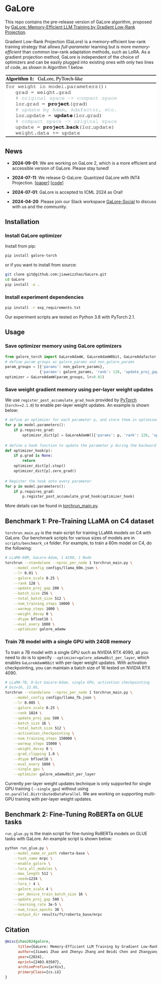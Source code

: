 # GaLore

This repo contains the pre-release version of GaLore algorithm, proposed by [GaLore: Memory-Efficient LLM Training by Gradient Low-Rank Projection](https://arxiv.org/abs/2403.03507).

Gradient Low-Rank Projection (GaLore) is a memory-efficient low-rank training strategy that allows *full-parameter* learning but is more *memory-efficient* than common low-rank adaptation methods, such as LoRA.
As a gradient projection method, GaLore is independent of the choice of optimizers and can be easily plugged into existing ones with only two lines of code, as shown in Algorithm 1 below.

<div align="center">
  <img src="imgs/galore_code_box.png" alt="Image 2" style="width: 550px; margin: 0 auto;">
</div>

## News


- **2024-09-01**: We are working on GaLore 2, which is a more efficient and accessible version of GaLore. Please stay tuned!
- **2024-07-11**: We release Q-GaLore: Quantized GaLore with INT4 Projection. [[paper](https://arxiv.org/abs/2407.08296)] [[code](https://github.com/VITA-Group/Q-GaLore)]

- **2024-07-01**: GaLore is accepted to ICML 2024 as Oral! 

- **2024-04-20**: Please join our Slack workspace [GaLore-Social](https://join.slack.com/t/galore-social/shared_invite/zt-2ev152px0-DguuQ5WRTLQjtq2C88HBvQ) to discuss with us and the community.

## Installation

### Install GaLore optimizer
Install from pip:
```bash 
pip install galore-torch
```

or if you want to install from source:

```bash
git clone git@github.com:jiaweizzhao/GaLore.git
cd GaLore
pip install -e .
```

### Install experiment dependencies

```bash
pip install -r exp_requirements.txt
```

Our experiment scripts are tested on Python 3.8 with PyTorch 2.1.

## Usage

### Save optimizer memory using GaLore optimizers

```python
from galore_torch import GaLoreAdamW, GaLoreAdamW8bit, GaLoreAdafactor
# define param groups as galore_params and non_galore_params
param_groups = [{'params': non_galore_params}, 
                {'params': galore_params, 'rank': 128, 'update_proj_gap': 200, 'scale': 0.25, 'proj_type': 'std'}]
optimizer = GaLoreAdamW(param_groups, lr=0.01)
```
### Save weight gradient memory using per-layer weight updates

We use `register_post_accumulate_grad_hook` provided by [PyTorch](https://pytorch.org/tutorials/intermediate/optimizer_step_in_backward_tutorial.html) (`torch>=2.1.0`) to enable per-layer weight updates. An example is shown below:

```python
# define an optimizer for each parameter p, and store them in optimizer_dict
for p in model.parameters():
    if p.requires_grad:
        optimizer_dict[p] = GaLoreAdamW([{'params': p, 'rank': 128, 'update_proj_gap': 200, 'scale': 0.25, 'proj_type': 'std'}], lr=0.01)

# define a hook function to update the parameter p during the backward pass
def optimizer_hook(p):
    if p.grad is None: 
        return
    optimizer_dict[p].step()
    optimizer_dict[p].zero_grad()

# Register the hook onto every parameter
for p in model.parameters():
    if p.requires_grad:
        p.register_post_accumulate_grad_hook(optimizer_hook)
```
More details can be found in [torchrun_main.py](https://github.com/jiaweizzhao/GaLore/blob/a6bc1650984b1c090a4e108d7c0e3109ee7ad844/torchrun_main.py#L334).

## Benchmark 1: Pre-Training LLaMA on C4 dataset
`torchrun_main.py` is the main script for training LLaMA models on C4 with GaLore. Our benchmark scripts for various sizes of models are in `scripts/benchmark_c4` folder.
For example, to train a 60m model on C4, do the following:

```bash
# LLaMA-60M, GaLore-Adam, 1 A100, 1 Node
torchrun --standalone --nproc_per_node 1 torchrun_main.py \
    --model_config configs/llama_60m.json \
    --lr 0.01 \
    --galore_scale 0.25 \
    --rank 128 \
    --update_proj_gap 200 \
    --batch_size 256 \
    --total_batch_size 512 \
    --num_training_steps 10000 \
    --warmup_steps 1000 \
    --weight_decay 0 \
    --dtype bfloat16 \
    --eval_every 1000 \
    --optimizer galore_adamw 
```

### Train 7B model with a single GPU with 24GB memory
To train a 7B model with a single GPU such as NVIDIA RTX 4090, all you need to do is to specify `--optimizer=galore_adamw8bit_per_layer`, which enables `GaLoreAdamW8bit` with per-layer weight updates.
With activation checkpointing, you can maintain a batch size of 16 tested on NVIDIA RTX 4090.

```bash
# LLaMA-7B, 8-bit GaLore-Adam, single GPU, activation checkpointing
# bsz=16, 22.8G, 
torchrun --standalone --nproc_per_node 1 torchrun_main.py \
    --model_config configs/llama_7b.json \
    --lr 0.005 \
    --galore_scale 0.25 \
    --rank 1024 \
    --update_proj_gap 500 \
    --batch_size 16 \
    --total_batch_size 512 \
    --activation_checkpointing \
    --num_training_steps 150000 \
    --warmup_steps 15000 \
    --weight_decay 0 \
    --grad_clipping 1.0 \
    --dtype bfloat16 \
    --eval_every 1000 \
    --single_gpu \
    --optimizer galore_adamw8bit_per_layer
```

Currently per-layer weight updates technique is only supported for single GPU training (`--single_gpu`) without using `nn.parallel.DistributedDataParallel`. We are working on supporting multi-GPU training with per-layer weight updates.

## Benchmark 2: Fine-Tuning RoBERTa on GLUE tasks
`run_glue.py` is the main script for fine-tuning RoBERTa models on GLUE tasks with GaLore. An example script is shown below:

```bash
python run_glue.py \
    --model_name_or_path roberta-base \
    --task_name mrpc \
    --enable_galore \
    --lora_all_modules \
    --max_length 512 \
    --seed=1234 \
    --lora_r 4 \
    --galore_scale 4 \
    --per_device_train_batch_size 16 \
    --update_proj_gap 500 \
    --learning_rate 3e-5 \
    --num_train_epochs 30 \
    --output_dir results/ft/roberta_base/mrpc
```

## Citation
```bibtex
@misc{zhao2024galore,
      title={GaLore: Memory-Efficient LLM Training by Gradient Low-Rank Projection}, 
      author={Jiawei Zhao and Zhenyu Zhang and Beidi Chen and Zhangyang Wang and Anima Anandkumar and Yuandong Tian},
      year={2024},
      eprint={2403.03507},
      archivePrefix={arXiv},
      primaryClass={cs.LG}
}
```